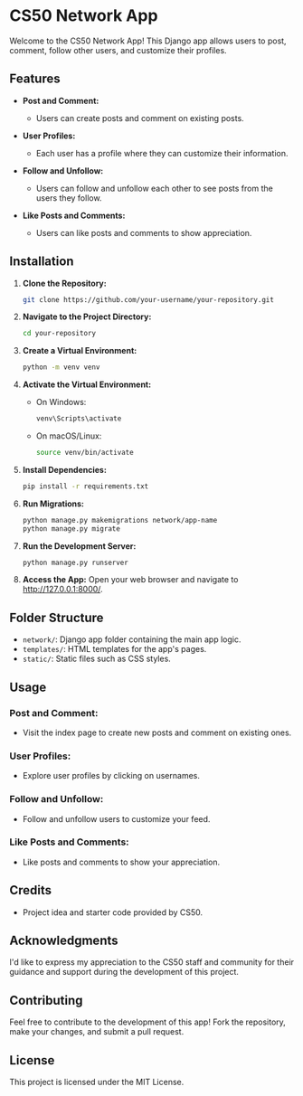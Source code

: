 # CS50 Network App
Welcome to the CS50 Network App! This Django app allows users to post, comment, follow other users, and customize their profiles.

## Features

- **Post and Comment:**
  - Users can create posts and comment on existing posts.
  
- **User Profiles:**
  - Each user has a profile where they can customize their information.
  
- **Follow and Unfollow:**
  - Users can follow and unfollow each other to see posts from the users they follow.

- **Like Posts and Comments:**
  - Users can like posts and comments to show appreciation.

## Installation

1. **Clone the Repository:**
   ```bash
   git clone https://github.com/your-username/your-repository.git

2. **Navigate to the Project Directory:**
   ```bash
   cd your-repository

3. **Create a Virtual Environment:**
   ```bash
   python -m venv venv

4. **Activate the Virtual Environment:**

   - On Windows:
     ```bash
     venv\Scripts\activate
     ```

   - On macOS/Linux:
     ```bash
     source venv/bin/activate
     ```


5. **Install Dependencies:**
   ```bash
   pip install -r requirements.txt

6. **Run Migrations:**
   ```bash
   python manage.py makemigrations network/app-name
   python manage.py migrate

7. **Run the Development Server:**
   ```bash
   python manage.py runserver

8. **Access the App:**
   Open your web browser and navigate to http://127.0.0.1:8000/.

## Folder Structure

- `network/`: Django app folder containing the main app logic.
- `templates/`: HTML templates for the app's pages.
- `static/`: Static files such as CSS styles.

## Usage

### Post and Comment:

- Visit the index page to create new posts and comment on existing ones.

### User Profiles:

- Explore user profiles by clicking on usernames.

### Follow and Unfollow:

- Follow and unfollow users to customize your feed.

### Like Posts and Comments:

- Like posts and comments to show your appreciation.


## Credits

- Project idea and starter code provided by CS50.

## Acknowledgments

I'd like to express my appreciation to the CS50 staff and community for their guidance and support during the development of this project.


## Contributing

Feel free to contribute to the development of this app! Fork the repository, make your changes, and submit a pull request.

## License

This project is licensed under the MIT License.
